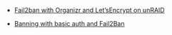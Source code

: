 

* [Fail2ban with Organizr and Let’sEncrypt on unRAID](https://technicalramblings.com/blog/fail2ban-with-organizr-and-let-sencrypt/)

* [Banning with basic auth and Fail2Ban](https://technicalramblings.com/blog/banning-with-http-auth-and-fail2ban/)
